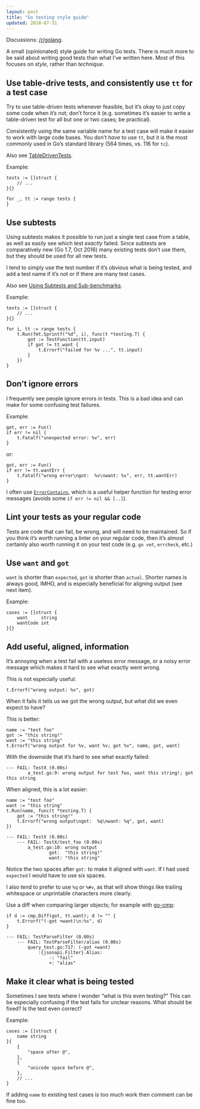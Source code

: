 ```yaml
---
layout: post
title: "Go testing style guide"
updated: 2018-07-31
---
```


<div class="hatnote">Discussions:
<a href="https://www.reddit.com/r/golang/comments/93jjrs/go_testing_style_guide/">/r/golang</a>.
</div>

A small (opinionated) style guide for writing Go tests. There is much more to be
said about writing good tests than what I’ve written here. Most of this focuses
on *style*, rather than *technique*.

Use table-drive tests, and consistently use `tt` for a test case
----------------------------------------------------------------

Try to use table-driven tests whenever feasible, but it’s okay to just copy some
code when it’s not; don’t force it (e.g. sometimes it’s easier to write a
table-driven test for all but one or two cases; be practical).

Consistently using the same variable name for a test case will make it easier to
work with large code bases. You don’t *have* to use `tt`, but it is the most
commonly used in Go’s standard library (564 times, vs. 116 for `tc`).

Also see [TableDrivenTests](https://github.com/golang/go/wiki/TableDrivenTests).

Example:

	tests := []struct {
		// ...
	}{}

	for _, tt := range tests {
	}

Use subtests
------------

Using subtests makes it possible to run just a single test case from a table, as
well as easily see which test *exactly* failed. Since subtests are comparatively
new (Go 1.7, Oct 2016) many existing tests don’t use them, but they should be
used for all new tests.

I tend to simply use the test number if it’s obvious what is being tested, and
add a test name if it’s not or if there are many test cases.

Also see [Using Subtests and Sub-benchmarks](https://blog.golang.org/subtests).

Example:

	tests := []struct {
		// ...
	}{}

	for i, tt := range tests {
		t.Run(fmt.Sprintf("%d", i), func(t *testing.T) {
			got := TestFunction(tt.input)
			if got != tt.want {
				t.Errorf("failed for %v ...", tt.input)
			}
		})
	}

Don’t ignore errors
-------------------

I frequently see people ignore errors in tests. This is a bad idea and can make
for some confusing test failures.


Example:

    got, err := Fun()
    if err != nil {
        t.Fatalf("unexpected error: %v", err)
    }

or:

    got, err := Fun()
    if err != tt.wantErr {
        t.Fatalf("wrong error\ngot:  %v\nwant: %v", err, tt.wantErr)
    }

I often use
[`ErrorContains`](https://github.com/Teamwork/test/blob/859eda3cd87ed7713df79c5bb2b2a90601ad0524/test.go#L13-L26),
which is a useful helper function for testing error messages (avoids some `if
err != nil && [..]`).

Lint your tests as your regular code
------------------------------------

Tests are code that can fail, be wrong, and will need to be maintained. So if
you think it’s worth running a linter on your regular code, then it’s almost
certainly also worth running it on your test code (e.g. `go vet`, `errcheck`,
etc.)

Use `want` and `got`
--------------------

`want` is shorter than `expected`, `got` is shorter than `actual`. Shorter names
is always good, IMHO, and is especially beneficial for aligning output (see next
item).

Example:

    cases := []struct {
        want     string
        wantCode int
    }{}

Add useful, aligned, information
--------------------------------

It’s annoying when a test fail with a useless error message, or a noisy error
message which makes it hard to see what exactly went wrong.

This is not especially useful:

    t.Errorf("wrong output: %v", got)

When it fails it tells us we got the wrong output, but what did we even expect
to have?

This is better:

    name := "test foo"
    got := "this string!"
    want := "this string"
    t.Errorf("wrong output for %v, want %v; got %v", name, got, want)

With the downside that it’s hard to see what exactly failed:

	--- FAIL: TestX (0.00s)
			a_test.go:9: wrong output for test foo, want this string!; got this string

When aligned, this is a lot easier:

    name := "test foo"
    want := "this string"
    t.Run(name, func(t *testing.T) {
        got := "this string!"
        t.Errorf("wrong output\ngot:  %q\nwant: %q", got, want)
    })

<!-- -->

	--- FAIL: TestX (0.00s)
		--- FAIL: TestX/test_foo (0.00s)
			a_test.go:10: wrong output
					got:  "this string!"
					want: "this string"

Notice the two spaces after `got:` to make it aligned with `want`. If I had used
`expected` I would have to use six spaces.

I also tend to prefer to use `%q` or `%#v`, as that will show things like
trailing whitespace or unprintable characters more clearly.

Use a diff when comparing larger objects; for example with
[go-cmp](https://github.com/google/go-cmp):

	if d := cmp.Diff(got, tt.want); d != "" {
		t.Errorf("(-got +want)\n:%s", d)
	}

<!-- -->

	--- FAIL: TestParseFilter (0.00s)
		--- FAIL: TestParseFilter/alias (0.00s)
			query_test.go:717: (-got +want)
				:{jsonapi.Filter}.Alias:
					-: "fail"
					+: "alias"

Make it clear what is being tested
----------------------------------

Sometimes I see tests where I wonder “what is this even testing?” This can be
especially confusing if the test fails for unclear reasons. What should be
fixed? Is the test even correct?

Example:

	cases := []struct {
		name string
	}{
		{
			"space after @",
		},
		{
			"unicode space before @",
		},
		// ...
	}

If adding `name` to existing test cases is too much work then comment can be
fine too.
